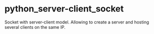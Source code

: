 # python_server-client_socket
Socket with server-client model.
Allowing to create a server and hosting several clients on the same IP.
